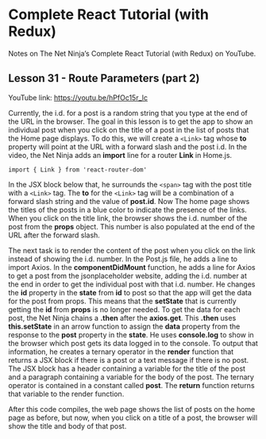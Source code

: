 # Complete React Tutorial (with Redux)

Notes on The Net Ninja’s Complete React Tutorial (with Redux) on YouTube.

## Lesson 31 - Route Parameters (part 2)

YouTube link: https://youtu.be/hPfOc15r_lc

Currently, the i.d. for a post is a random string that you type at the end of the URL in the browser. The goal in this lesson is to get the app to show an individual post when you click on the title of a post in the list of posts that the Home page displays. To do this, we will create a `<Link>` tag whose __to__ property will point at the URL with a forward slash and the post i.d. In the video, the Net Ninja adds an __import__ line for a router __Link__ in Home.js.

`import { Link } from 'react-router-dom'`

In the JSX block below that, he surrounds the `<span>` tag with the post title with a `<Link>` tag. The __to__ for the `<Link>` tag will be a combination of a forward slash string and the value of __post.id__. Now The home page shows the titles of the posts in a blue color to indicate the presence of the links. When you click on the title link, the browser shows the i.d. number of the post from the __props__ object. This number is also populated at the end of the URL after the forward slash.

The next task is to render the content of the post when you click on the link instead of showing the i.d. number. In the Post.js file, he adds a line to import Axios. In the __componentDidMount__ function, he adds a line for Axios to get a post from the jsonplaceholder website, adding the i.d. number at the end in order to get the individual post with that i.d. number. He changes the __id__ property in the __state__ from __id__ to post so that the app will get the data for the post from props. This means that the __setState__ that is currently getting the __id__ from __props__ is no longer needed. To get the data for each post, the Net Ninja chains a __.then__ after the __axios.get__. This __.then__ uses __this.setState__ in an arrow function to assign the __data__ property from the response to the __post__ property in the __state__. He uses __console.log__ to show in the browser which post gets its data logged in to the console. To output that information, he creates a ternary operator in the __render__ function that returns a JSX block if there is a post or a text message if there is no post. The JSX block has a header containing a variable for the title of the post and a paragraph containing a variable for the body of the post. The ternary operator is contained in a constant called __post__. The __return__ function returns that variable to the render function.

After this code compiles, the web page shows the list of posts on the home page as before, but now, when you click on a title of a post, the browser will show the title and body of that post.